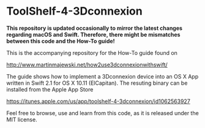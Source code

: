 # ToolShelf-4-3Dconnexion

**This repository is updated occasionally to mirror the latest changes regarding macOS and Swift. Therefore, there might be mismatches between this code and the How-To guide!**

This is the accompanying repository for the How-To guide found on 

http://www.martinmajewski.net/how2use3dconnexionwithswift/ 

The guide shows how to implement a 3Dconnexion device into an OS X App written in Swift 2.1 for OS X 10.11 (ElCapitan).
The resuting binary can be installed from the Apple App Store

https://itunes.apple.com/us/app/toolshelf-4-3dconnexion/id1062563927

Feel free to browse, use and learn from this code, as it is released under the MIT license.
